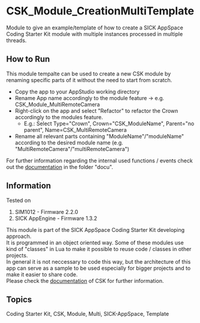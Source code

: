 # CSK_Module_CreationMultiTemplate

Module to give an example/template of how to create a SICK AppSpace Coding Starter Kit module with multiple instances processed in multiple threads.

## How to Run

This module tempalte can be used to create a new CSK module by renaming specific parts of it without the need to start from scratch.

- Copy the app to your AppStudio working directory
- Rename App name accordingly to the module feature -> e.g. CSK_Module_MultiRemoteCamera
- Right-click on the app and select "Refactor" to refactor the Crown accordingly to the modules feature.
  - E.g.: Select Type="Crown", Crown="CSK_ModuleName", Parent="no parent", Name=CSK_MultiRemoteCamera
- Rename all relevant parts containing "ModuleName"/"moduleName" according to the desired module name (e.g. "MultiRemoteCamera"/"multiRemoteCamera")

For further information regarding the internal used functions / events check out the [documentation](https://raw.githack.com/SICKAppSpaceCodingStarterKit/CSK_Module_CreationMultiTemplate/main/docu/CSK_Module_ModuleName.html) in the folder "docu".

## Information

Tested on  

1. SIM1012        - Firmware 2.2.0
2. SICK AppEngine - Firmware 1.3.2

This module is part of the SICK AppSpace Coding Starter Kit developing approach.  
It is programmed in an object oriented way. Some of these modules use kind of "classes" in Lua to make it possible to reuse code / classes in other projects.  
In general it is not neccessary to code this way, but the architecture of this app can serve as a sample to be used especially for bigger projects and to make it easier to share code.  
Please check the [documentation](https://github.com/SICKAppSpaceCodingStarterKit/.github/blob/main/docu/SICKAppSpaceCodingStarterKit_Documentation.md) of CSK for further information.  

## Topics

Coding Starter Kit, CSK, Module, Multi, SICK-AppSpace, Template
